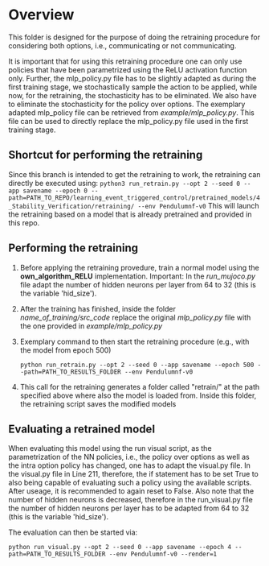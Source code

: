# Overview

This folder is designed for the purpose of doing the retraining procedure for considering both options, i.e., communicating or not communicating.

It is important that for using this retraining procedure one can only use policies that have been parametrized using the ReLU activation function only. Further, the mlp_policy.py file has to be slightly adapted as during the first training stage, we stochastically sample the action to be applied, while now, for the retraining, the stochasticity has to be eliminated. We also have to eliminate the stochasticity for the policy over options. The exemplary adapted mlp_policy file can be retrieved from *example/mlp_policy.py*. This file can be used to directly replace the mlp_policy.py file used in the first training stage.

## Shortcut for performing the retraining

Since this branch is intended to get the retraining to work, the retraining can directly be executed using:
	```
	python3 run_retrain.py --opt 2 --seed 0 --app savename --epoch 0 --path=PATH_TO_REPO/learning_event_triggered_control/pretrained_models/4_Stability_Verification/retraining/ --env Pendulumnf-v0
	```
This will launch the retraining based on a model that is already pretrained and provided in this repo.

## Performing the retraining

1. Before applying the retraining provedure, train a normal model using the **own_algorithm_RELU** implementation. Important: In the *run_mujoco.py* file adapt the number of hidden neurons per layer from 64 to 32 (this is the variable 'hid_size').

1. After the training has finished, inside the folder *name_of_training/src_code* replace the original *mlp_policy.py* file with the one provided in *example/mlp_policy.py*

1. Exemplary command to then start the retraining procedure (e.g., with the model from epoch 500)
	```setup
	python run_retrain.py --opt 2 --seed 0 --app savename --epoch 500 --path=PATH_TO_RESULTS_FOLDER --env Pendulumnf-v0
	```

1. This call for the retraining generates a folder called "retrain/" at the path specified above where also the model is loaded from. Inside this folder, the retraining script saves the modified models

## Evaluating a retrained model

When evaluating this model using the run visual script, as the parametrization of the NN policies, i.e., the policy over options as well as the intra option policy has changed, one has to adapt the visual.py file.
In the visual.py file in Line 211, therefore, the if statement has to be set True to also being capable of evaluating such a policy using the available scripts. After useage, it is recommended to again reset to False. Also note that the number of hidden neurons is decreased, therefore in the run_visual.py file the number of hidden neurons per layer has to be adapted from 64 to 32 (this is the variable 'hid_size').

The evaluation can then be started via:
```setup
python run_visual.py --opt 2 --seed 0 --app savename --epoch 4 --path=PATH_TO_RESULTS_FOLDER --env Pendulumnf-v0 --render=1
```
